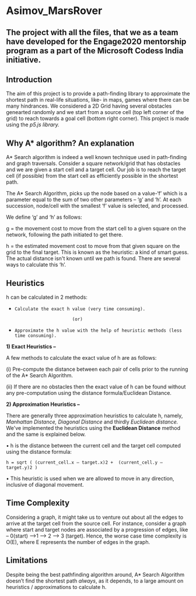 # Asimov_MarsRover
The project with all the files, that we as a team have developed for the Engage2020 mentorship program as a part of the Microsoft Codess India initiative.
--------
## Introduction
The aim of this project is to provide a path-finding library to approximate the shortest path in real-life situations, like- in maps, games where there can be many hindrances.
We considered a 2D Grid having several obstacles genearted randomly and we start from a source cell (top left corner of the grid) to reach towards a goal cell (bottom right corner). This project is made using the _p5.js library._
## Why A* algorithm? An explanation
A* Search algorithm is indeed a well known technique used in path-finding and graph traversals. Consider a square network/grid that has obstacles and we are given a start cell and a target cell. Our job is to reach the target cell (if possible) from the start cell as efficiently possible in the shortest path. 

The A* Search Algorithm, picks up the node based on a value-‘f’ which is a parameter equal to the sum of two other parameters – ‘g’ and ‘h’. At each succession, node/cell with the smallest ‘f’ value is selected, and processed.

We define ‘g’ and ‘h’ as follows:

g = the movement cost to move from the start cell to a given square on the network, following the path initiated to get there.

h = the estimated movement cost to move from that given square on the grid to the final target. This is known as the heuristic: a kind of smart guess. The actual distance isn't known until we path is found. There are several ways to calculate this ‘h’.
## Heuristics
h can be calculated in 2 methods:
* `Calculate the exact h value (very time consuming).` 

                            (or)
                            
* `Approximate the h value with the help of heuristic methods (less time consuming).`

**1) Exact Heuristics –**

A few methods to calculate the exact value of h are as follows:

(i) Pre-compute the distance between each pair of cells prior to the running of the A* Search Algorithm.

(ii) If there are no obstacles then the exact value of h can be found without any pre-computation using the distance formula/Euclidean Distance.

**2) Approximation Heuristics –**

There are generally three approximation heuristics to calculate h, namely, _Manhattan Distance, Diagonal Distance_ and thirdly _Euclidean distance._ We've implemented the heuristics using the **Euclidean Distance** method and the same is explained below.

• h is the distance between the current cell and the target cell computed using the distance formula:
   
   `h = sqrt ( (current_cell.x – target.x)2 + 
            (current_cell.y – target.y)2 )` 
            
• This heuristic is used when we are allowed to move in any direction, inclusive of diagonal movement.
## Time Complexity
Considering a graph, it might take us to venture out about all the edges to arrive at the target cell from the source cell. For instance, consider a graph where start and target nodes are associated by a progression of edges, like – 0(start) –>1 –> 2 –> 3 (target).
Hence, the worse case time complexity is O(E), where E represents the number of edges in the graph.
## Limitations
Despite being the best pathfinding algorithm around, A* Search Algorithm doesn’t find the shortest path _always_, as it depends, to a large amount on heuristics / approximations to calculate h.




